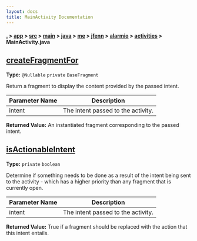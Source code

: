 ```yaml
---
layout: docs
title: MainActivity Documentation
---
```

#### [.](./../../../../../../../../index) > [app](./../../../../../../../index) > [src](./../../../../../../index) > [main](./../../../../../index) > [java](./../../../../index) > [me](./../../../index) > [jfenn](./../../index) > [alarmio](./../index) > [activities](./index) > **MainActivity.java**

## [createFragmentFor](https://github.com/fennifith/Alarmio/blob/master/app/src/main/java/me/jfenn/alarmio/activities/MainActivity.java#L94)

**Type:** `@Nullable` `private` `BaseFragment`

Return a fragment to display the content provided by 
the passed intent. 





|Parameter Name|Description|
|-----|-----|
|intent|The intent passed to the activity.|


**Returned Value:**  An instantiated fragment corresponding to the passed intent.  








## [isActionableIntent](https://github.com/fennifith/Alarmio/blob/master/app/src/main/java/me/jfenn/alarmio/activities/MainActivity.java#L141)

**Type:** `private` `boolean`

Determine if something needs to be done as a result 
of the intent being sent to the activity - which has 
a higher priority than any fragment that is currently 
open. 





|Parameter Name|Description|
|-----|-----|
|intent|The intent passed to the activity.|


**Returned Value:**  True if a fragment should be replaced with the action that this intent entails.  









